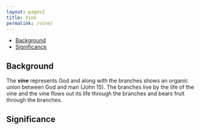```yaml
---
layout: pagev2
title: Vine
permalink: /vine/
---
```

- [Background](#background)
- [Significance](#significance)

## Background

The **vine** represents God and along with the branches shows an organic union between God and man (John 15). The branches live by the life of the vine and the vine flows out its life through the branches and bears fruit through the branches. 

## Significance
